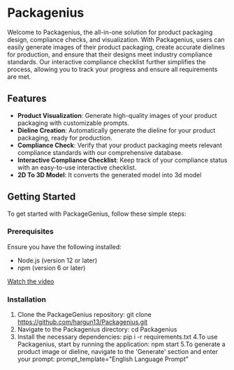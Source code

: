 # Packagenius

Welcome to Packagenius, the all-in-one solution for product packaging design, compliance checks, and visualization. With Packagenius, users can easily generate images of their product packaging, create accurate dielines for production, and ensure that their designs meet industry compliance standards. Our interactive compliance checklist further simplifies the process, allowing you to track your progress and ensure all requirements are met.

## Features

- **Product Visualization**: Generate high-quality images of your product packaging with customizable prompts.
- **Dieline Creation**: Automatically generate the dieline for your product packaging, ready for production.
- **Compliance Check**: Verify that your product packaging meets relevant compliance standards with our comprehensive database.
- **Interactive Compliance Checklist**: Keep track of your compliance status with an easy-to-use interactive checklist.
- **2D To 3D Model**: It converts the generated model into 3d model

## Getting Started

To get started with PackageGenius, follow these simple steps:

### Prerequisites

Ensure you have the following installed:
- Node.js (version 12 or later)
- npm (version 6 or later)

[Watch the video](https://www.youtube.com/watch?v=5NzvKr4Qt1k)

### Installation

1. Clone the PackageGenius repository:
   git clone https://github.com/hargun13/Packagenius.git
2. Navigate to the Packagenius directory:
   cd Packagenius
3. Install the necessary dependencies:
   pip i -r requirements.txt
4.To use Packagenius, start by running the application:
   npm start
5.To generate a product image or dieline, navigate to the 'Generate' section and enter your prompt:
   prompt_template="English Language Prompt"

